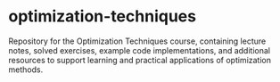 # optimization-techniques
Repository for the Optimization Techniques course, containing lecture notes, solved exercises, example code implementations, and additional resources to support learning and practical applications of optimization methods.
